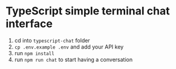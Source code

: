 # TypeScript simple terminal chat interface

1. cd into `typescript-chat` folder
2. `cp .env.example .env` and add your API key
3. run `npm install`
4. run `npm run chat` to start having a conversation
